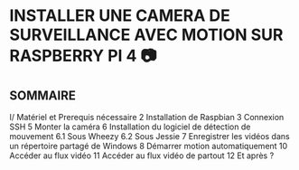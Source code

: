 # INSTALLER UNE CAMERA DE SURVEILLANCE AVEC MOTION SUR RASPBERRY PI 4 :camera:

## SOMMAIRE
I/ Matériel et Prerequis nécessaire
2 Installation de Raspbian
3 Connexion SSH
5 Monter la caméra
6 Installation du logiciel de détection de mouvement
6.1 Sous Wheezy
6.2 Sous Jessie
7 Enregistrer les vidéos dans un répertoire partagé de Windows
8 Démarrer motion automatiquement
10 Accéder au flux vidéo
11 Accéder au flux vidéo de partout
12 Et après ?
